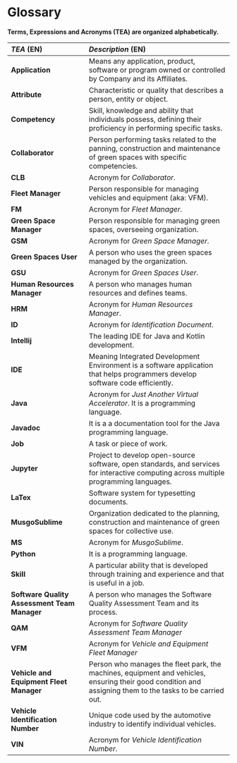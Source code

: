# Glossary

**Terms, Expressions and Acronyms (TEA) are organized alphabetically.**

| **_TEA_** (EN)                               | **_Description_** (EN)                                                                                                                                    |                                       
|:---------------------------------------------|:----------------------------------------------------------------------------------------------------------------------------------------------------------|
| **Application**                              | Means any application, product, software or program owned or controlled by Company and its Affiliates.                                                    |
| **Attribute**                                | Characteristic or quality that describes a person, entity or object.                                                                                      |
| **Competency**                               | Skill, knowledge and ability that individuals possess, defining their proficiency in performing specific tasks.                                           |
| **Collaborator**                             | Person performing tasks related to the panning, construction and maintenance of green spaces with specific competencies.                                  |
| **CLB**                                      | Acronym for _Collaborator_.                                                                                                                               |
| **Fleet Manager**                            | Person responsible for managing vehicles and equipment (aka: VFM).                                                                                        |
| **FM**                                       | Acronym for _Fleet Manager_.                                                                                                                              |
| **Green Space Manager**                      | Person responsible for managing green spaces, overseeing organization.                                                                                    |
| **GSM**                                      | Acronym for _Green Space Manager_.                                                                                                                        |
| **Green Spaces User**                        | A person who uses the green spaces managed by the organization.                                                                                           |
| **GSU**                                      | Acronym for _Green Spaces User_.                                                                                                                          |
| **Human Resources Manager**                  | A person who manages human resources and defines teams.                                                                                                   |
| **HRM**                                      | Acronym for _Human Resources Manager_.                                                                                                                    |
| **ID**                                       | Acronym for _Identification Document_.                                                                                                                    |
| **Intellij**                                 | The leading IDE for Java and Kotlin development.                                                                                                          |
| **IDE**                                      | Meaning Integrated Development Environment is a software application that helps programmers develop software code efficiently.                            |
| **Java**                                     | Acronym for _Just Another Virtual Accelerator_. It is a programming language.                                                                             |
| **Javadoc**                                  | It is a a documentation tool for the Java programming language.                                                                                           |
| **Job**                                      | A task or piece of work.                                                                                                                                  |
| **Jupyter**                                  | Project to develop open-source software, open standards, and services for interactive computing across multiple programming languages.                    |
| **LaTex**                                    | Software system for typesetting documents.                                                                                                                |
| **MusgoSublime**                             | Organization dedicated to the planning, construction and maintenance of green spaces for collective use.                                                  |
| **MS**                                       | Acronym for _MusgoSublime_.                                                                                                                               |
| **Python**                                   | It is a programming language.                                                                                                                             |
| **Skill**                                    | A particular ability that is  developed through training and experience and that is useful in a job.                                                      |
| **Software Quality Assessment Team Manager** | A person who manages the Software Quality Assessment Team and its process.                                                                                |
| **QAM**                                      | Acronym for _Software Quality Assessment Team Manager_                                                                                                    |
| **VFM**                                      | Acronym for _Vehicle and Equipment Fleet Manager_                                                                                                         |
| **Vehicle and Equipment Fleet Manager**      | Person who manages the fleet park, the machines, equipment and vehicles, ensuring their good condition and assigning them to the tasks to be carried out. |
| **Vehicle Identification Number**            | Unique code used by the automotive industry to identify individual vehicles.                                                                              |
| **VIN**                                      | Acronym for _Vehicle Identification Number_.                                                                                                              |











